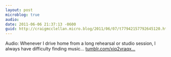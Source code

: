 ```yaml
---
layout: post
microblog: true
audio: 
date: 2011-06-06 21:37:13 -0600
guid: http://craigmcclellan.micro.blog/2011/06/07/t77942157792645120.html
---
```

Audio: Whenever I drive home from a long rehearsal or studio session, I always have difficulty finding music... [tumblr.com/xiq2vraqx...](http://tumblr.com/xiq2vraqxx)
